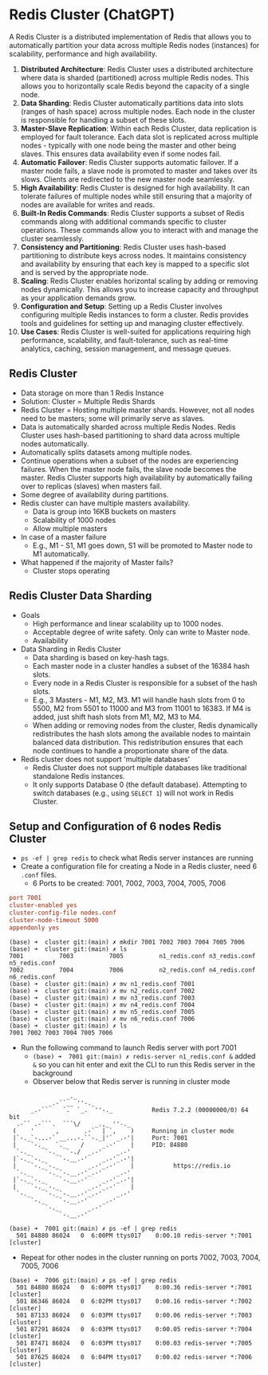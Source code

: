 # Redis Cluster (ChatGPT)

A Redis Cluster is a distributed implementation of Redis that allows you to automatically partition your data across multiple Redis nodes (instances) for scalability, performance and high availability.

1. **Distributed Architecture**: Redis Cluster uses a distributed architecture where data is sharded (partitioned) across multiple Redis nodes. This allows you to horizontally scale Redis beyond the capacity of a single node.
2. **Data Sharding**: Redis Cluster automatically partitions data into slots (ranges of hash space) across multiple nodes. Each node in the cluster is responsible for handling a subset of these slots.
3. **Master-Slave Replication**: Within each Redis Cluster, data replication is employed for fault tolerance. Each data slot is replicated across multiple nodes - typically with one node being the master and other being slaves. This ensures data availability even if some nodes fail.
4. **Automatic Failover**: Redis Cluster supports automatic failover. If a master node fails, a slave node is promoted to master and takes over its slows. Clients are redirected to the new master node seamlessly.
5. **High Availability**: Redis Cluster is designed for high availability. It can tolerate failures of multiple nodes while still ensuring that a majority of nodes are available for writes and reads.
6. **Built-In Redis Commands**: Redis Cluster supports a subset of Redis commands along with additional commands specific to cluster operations. These commands allow you to interact with and manage the cluster seamlessly.
7. **Consistency and Partitioning**: Redis Cluster uses hash-based partitioning to distribute keys across nodes. It maintains consistency and availability by ensuring that each key is mapped to a specific slot and is served by the appropriate node.
8. **Scaling**: Redis Cluster enables horizontal scaling by adding or removing nodes dynamically. This allows you to increase capacity and throughput as your application demands grow.
9. **Configuration and Setup**: Setting up a Redis Cluster involves configuring multiple Redis instances to form a cluster. Redis provides tools and guidelines for setting up and managing cluster effectively.
10. **Use Cases**: Redis Cluster is well-suited for applications requiring high performance, scalability, and fault-tolerance, such as real-time analytics, caching, session management, and message queues.

## Redis Cluster

- Data storage on more than 1 Redis Instance
- Solution: Cluster = Multiple Redis Shards
- Redis Cluster = Hosting multiple master shards. However, not all nodes need to be masters; some will primarily serve as slaves.
- Data is automatically sharded across multiple Redis Nodes. Redis Cluster uses hash-based partitioning to shard data across multiple nodes automatically.
- Automatically splits datasets among multiple nodes.
- Continue operations when a subset of the nodes are experiencing failures. When the master node fails, the slave node becomes the master. Redis Cluster supports high availability by automatically failing over to replicas (slaves) when masters fail.
- Some degree of availability during partitions.
- Redis cluster can have multiple masters availability.
  - Data is group into 16KB buckets on masters
  - Scalability of 1000 nodes
  - Allow multiple masters
- In case of a master failure
  - E.g., M1 - S1, M1 goes down, S1 will be promoted to Master node to M1 automatically.
- What happened if the majority of Master fails?
  - Cluster stops operating

## Redis Cluster Data Sharding

- Goals
  - High performance and linear scalability up to 1000 nodes.
  - Acceptable degree of write safety. Only can write to Master node.
  - Availability
- Data Sharding in Redis Cluster
  - Data sharding is based on key-hash tags.
  - Each master node in a cluster handles a subset of the 16384 hash slots.
  - Every node in a Redis Cluster is responsible for a subset of the hash slots.
  - E.g., 3 Masters - M1, M2, M3. M1 will handle hash slots from 0 to 5500, M2 from 5501 to 11000 and M3 from 11001 to 16383. If M4 is added, just shift hash slots from M1, M2, M3 to M4.
  - When adding or removing nodes from the cluster, Redis dynamically redistributes the hash slots among the available nodes to maintain balanced data distribution. This redistribution ensures that each node continues to handle a proportionate share of the data.
- Redis cluster does not support 'multiple databases'
  - Redis Cluster does not support multiple databases like traditional standalone Redis instances.
  - It only supports Database 0 (the default database). Attempting to switch databases (e.g., using `SELECT 1`) will not work in Redis Cluster.

## Setup and Configuration of 6 nodes Redis Cluster

- `ps -ef | grep redis` to check what Redis server instances are running
- Create a configuration file for creating a Node in a Redis cluster, need 6 `.conf` files.
  - 6 Ports to be created: 7001, 7002, 7003, 7004, 7005, 7006

```conf
port 7001
cluster-enabled yes
cluster-config-file nodes.conf
cluster-node-timeout 5000
appendonly yes
```

```
(base) ➜  cluster git:(main) ✗ mkdir 7001 7002 7003 7004 7005 7006
(base) ➜  cluster git:(main) ✗ ls
7001          7003          7005          n1_redis.conf n3_redis.conf n5_redis.conf
7002          7004          7006          n2_redis.conf n4_redis.conf n6_redis.conf
(base) ➜  cluster git:(main) ✗ mv n1_redis.conf 7001
(base) ➜  cluster git:(main) ✗ mv n2_redis.conf 7002
(base) ➜  cluster git:(main) ✗ mv n3_redis.conf 7003
(base) ➜  cluster git:(main) ✗ mv n4_redis.conf 7004
(base) ➜  cluster git:(main) ✗ mv n5_redis.conf 7005
(base) ➜  cluster git:(main) ✗ mv n6_redis.conf 7006
(base) ➜  cluster git:(main) ✗ ls
7001 7002 7003 7004 7005 7006
```

- Run the following command to launch Redis server with port 7001
  - `(base) ➜  7001 git:(main) ✗ redis-server n1_redis.conf &` added `&` so you can hit enter and exit the CLI to run this Redis server in the background
  - Observer below that Redis server is running in cluster mode

````
                _._
           _.-``__ ''-._
      _.-``    `.  `_.  ''-._           Redis 7.2.2 (00000000/0) 64 bit
  .-`` .-```.  ```\/    _.,_ ''-._
 (    '      ,       .-`  | `,    )     Running in cluster mode
 |`-._`-...-` __...-.``-._|'` _.-'|     Port: 7001
 |    `-._   `._    /     _.-'    |     PID: 84880
  `-._    `-._  `-./  _.-'    _.-'
 |`-._`-._    `-.__.-'    _.-'_.-'|
 |    `-._`-._        _.-'_.-'    |           https://redis.io
  `-._    `-._`-.__.-'_.-'    _.-'
 |`-._`-._    `-.__.-'    _.-'_.-'|
 |    `-._`-._        _.-'_.-'    |
  `-._    `-._`-.__.-'_.-'    _.-'
      `-._    `-.__.-'    _.-'
          `-._        _.-'
              `-.__.-'
````

```
(base) ➜  7001 git:(main) ✗ ps -ef | grep redis
  501 84880 86024   0  6:00PM ttys017    0:00.10 redis-server *:7001 [cluster]
```

- Repeat for other nodes in the cluster running on ports 7002, 7003, 7004, 7005, 7006

```
(base) ➜  7006 git:(main) ✗ ps -ef | grep redis
  501 84880 86024   0  6:00PM ttys017    0:00.36 redis-server *:7001 [cluster]
  501 86346 86024   0  6:02PM ttys017    0:00.16 redis-server *:7002 [cluster]
  501 87133 86024   0  6:03PM ttys017    0:00.06 redis-server *:7003 [cluster]
  501 87291 86024   0  6:03PM ttys017    0:00.05 redis-server *:7004 [cluster]
  501 87471 86024   0  6:03PM ttys017    0:00.03 redis-server *:7005 [cluster]
  501 87625 86024   0  6:04PM ttys017    0:00.02 redis-server *:7006 [cluster]
```

